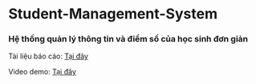 # Student-Management-System
<h3>Hệ thống quản lý thông tin và điểm số của học sinh đơn giản</h3>
<p>Tài liệu báo cáo: <a href="https://docs.google.com/document/d/1ZJr1av1-gF0ysFhu6gfuyelm1UmIN_KB/edit?usp=sharing&ouid=106246984354764780776&rtpof=true&sd=true" target = "_blank">Tại đây</a></p>
<p>Video demo: <a href="https://drive.google.com/file/d/174K9MGuXlluMB-Z6x3WN2RXa-Ae3b185/view?usp=sharing" target = "_blank">Tại đây</a></p>
